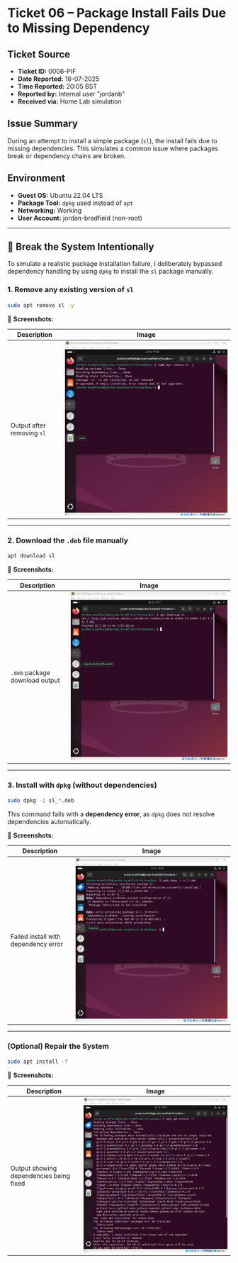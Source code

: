 # Ticket 06 – Package Install Fails Due to Missing Dependency

## Ticket Source
- **Ticket ID:** 0006-PIF
- **Date Reported:** 16-07-2025
- **Time Reported:** 20:05 BST
- **Reported by:** Internal user "jordanb"
- **Received via:** Home Lab simulation

## Issue Summary
During an attempt to install a simple package (`sl`), the install fails due to missing dependencies. This simulates a common issue where packages break or dependency chains are broken.

## Environment
- **Guest OS:** Ubuntu 22.04 LTS
- **Package Tool:** `dpkg` used instead of `apt`
- **Networking:** Working
- **User Account:** jordan-bradfield (non-root)

---

## 🔧 Break the System Intentionally

To simulate a realistic package installation failure, I deliberately bypassed dependency handling by using `dpkg` to install the `sl` package manually.

### 1. Remove any existing version of `sl`

```bash
sudo apt remove sl -y
```

📸 **Screenshots:**

| Description                    | Image                             |
|-------------------------------|------------------------------------|
| Output after removing `sl`     | ![](../images/sl-remove-cleanup.png) |

---

### 2. Download the `.deb` file manually

```bash
apt download sl
```

📸 **Screenshots:**

| Description                      | Image                              |
|----------------------------------|------------------------------------|
| `.deb` package download output   | ![](../images/sl-deb-downloaded.png) |

---

### 3. Install with `dpkg` (without dependencies)

```bash
sudo dpkg -i sl_*.deb
```

This command fails with a **dependency error**, as `dpkg` does not resolve dependencies automatically.

📸 **Screenshots:**

| Description                         | Image                                  |
|-------------------------------------|----------------------------------------|
| Failed install with dependency error| ![](../images/sl-dpkg-fail-dependency.png) |

---

### (Optional) Repair the System

```bash
sudo apt install -f
```

📸 **Screenshots:**

| Description                          | Image                                |
|--------------------------------------|--------------------------------------|
| Output showing dependencies being fixed | ![](../images/sl-dependency-fix.png) |

